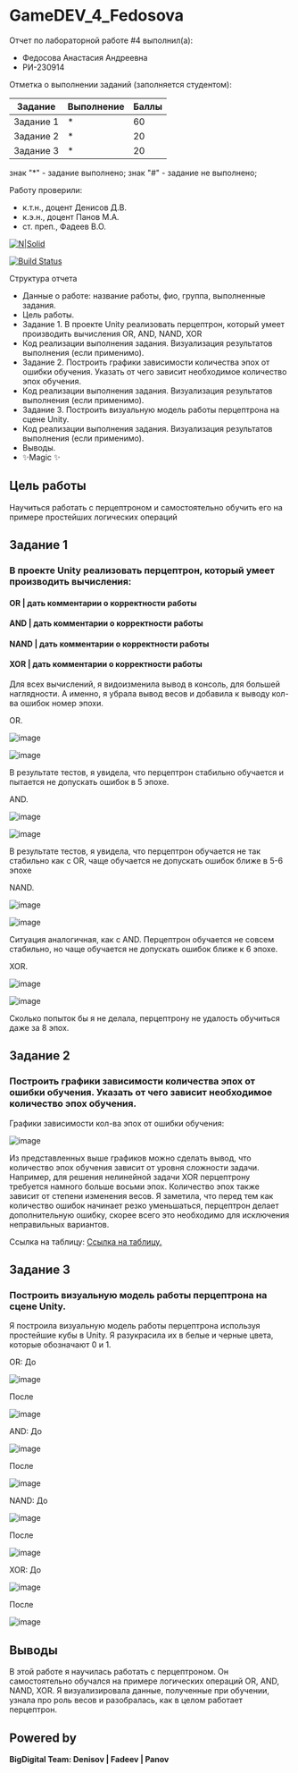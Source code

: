 # GameDEV_4_Fedosova
Отчет по лабораторной работе #4 выполнил(а):
- Федосова Анастасия Андреевна
- РИ-230914

Отметка о выполнении заданий (заполняется студентом):

| Задание | Выполнение | Баллы |
| ------ | ------ | ------ |
| Задание 1 | * | 60 |
| Задание 2 | * | 20 |
| Задание 3 | * | 20 |

знак "*" - задание выполнено; знак "#" - задание не выполнено;

Работу проверили:
- к.т.н., доцент Денисов Д.В.
- к.э.н., доцент Панов М.А.
- ст. преп., Фадеев В.О.


[![N|Solid](https://cldup.com/dTxpPi9lDf.thumb.png)](https://nodesource.com/products/nsolid)

[![Build Status](https://travis-ci.org/joemccann/dillinger.svg?branch=master)](https://travis-ci.org/joemccann/dillinger)

Структура отчета

- Данные о работе: название работы, фио, группа, выполненные задания.
- Цель работы.
- Задание 1.  В проекте Unity реализовать перцептрон, который умеет производить вычисления OR, AND, NAND, XOR
- Код реализации выполнения задания. Визуализация результатов выполнения (если применимо).
- Задание 2. Построить графики зависимости количества эпох от ошибки  обучения. Указать от чего зависит необходимое количество эпох обучения.
- Код реализации выполнения задания. Визуализация результатов выполнения (если применимо).
- Задание 3. Построить визуальную модель работы перцептрона на сцене Unity.
- Код реализации выполнения задания. Визуализация результатов выполнения (если применимо).
- Выводы.
- ✨Magic ✨

## Цель работы
Научиться работать с перцептроном и самостоятельно обучить его на примере простейших логических операций

## Задание 1
### В проекте Unity реализовать перцептрон, который умеет производить вычисления:
#### OR | дать комментарии о корректности работы
#### AND | дать комментарии о корректности работы
#### NAND | дать комментарии о корректности работы
#### XOR | дать комментарии о корректности работы
Для всех вычислений, я видоизменила вывод в консоль, для большей наглядности. А именно, я убрала вывод весов и добавила к выводу кол-ва ошибок номер эпохи.

OR.

![image](https://github.com/user-attachments/assets/68bdec8c-c3d5-4f6f-a132-e024a57ee9f2)


![image](https://github.com/user-attachments/assets/ac88cca0-7bc3-4dc4-a021-5b3a62079254)


В результате тестов, я увидела, что перцептрон стабильно обучается и пытается не допускать ошибок в 5 эпохе.

AND. 

![image](https://github.com/user-attachments/assets/87832d62-bcbe-45c2-92c2-71078a905b12)


![image](https://github.com/user-attachments/assets/20d735a9-337e-4f7e-ae20-a4cfc6cc9af3)


В результате тестов, я увидела, что перцептрон обучается не так стабильно как с OR, чаще обучается не допускать ошибок ближе в 5-6 эпохе

NAND.

![image](https://github.com/user-attachments/assets/c3d8de3d-8916-410d-a5fb-9d8bb899b17b)


![image](https://github.com/user-attachments/assets/9f8cf165-10eb-44c0-8264-745e3ad4e6ab)


Ситуация аналогичная, как с AND. Перцептрон обучается не совсем стабильно, но чаще обучается не допускать ошибок ближе к 6 эпохе.

XOR.

![image](https://github.com/user-attachments/assets/839e2338-4ef0-41d5-858d-e99c461416ab)


![image](https://github.com/user-attachments/assets/adfdd6d8-f88d-4ae3-ac08-f762b3d0d72c)


Сколько попыток бы я не делала, перцептрону не удалость обучиться даже за 8 эпох.

## Задание 2
### Построить графики зависимости количества эпох от ошибки  обучения. Указать от чего зависит необходимое количество эпох обучения.

Графики зависимости кол-ва эпох от ошибки обучения:

![image](https://github.com/user-attachments/assets/d507d785-9bb6-4f81-97b4-a6154033d7d8)


Из представленных выше графиков можно сделать вывод, что количество эпох обучения зависит от уровня сложности задачи. 
Например, для решения нелинейной задачи XOR перцептрону требуется намного больше восьми эпох. 
Количество эпох также зависит от степени изменения весов. 
Я заметила, что перед тем как количество ошибок начинает резко уменьшаться, перцептрон делает дополнительную ошибку, скорее всего это необходимо для исключения неправильных вариантов.

Ссылка на таблицу: [Ссылка на таблицу.](https://docs.google.com/spreadsheets/d/1Zq42gQ-c535wWlfpXYFNrLG-8upL5AauZNGcNTKBC8I/edit?gid=1377976657#gid=1377976657)


## Задание 3
### Построить визуальную модель работы перцептрона на сцене Unity.

Я построила визуальную модель работы перцептрона используя простейшие кубы в Unity. 
Я разукрасила их в белые и черные цвета, которые обозначают 0 и 1.

OR:
До

![image](https://github.com/user-attachments/assets/a8f68c44-36ab-4137-9950-4214c4713a86)


После

![image](https://github.com/user-attachments/assets/825e4476-a669-4d1a-83d0-338adc0ae494)


AND:
До

![image](https://github.com/user-attachments/assets/cb870768-dd55-45ad-ae87-f678f4832c11)


После

![image](https://github.com/user-attachments/assets/32d28132-4804-4996-bc1b-d70ab4d8191b)


NAND:
До

![image](https://github.com/user-attachments/assets/a70b5fa0-f07c-4039-a1ff-ef221a53df8e)


После

![image](https://github.com/user-attachments/assets/88be404d-337f-497e-9e7f-16f4c30d8dcd)


XOR:
До

![image](https://github.com/user-attachments/assets/1a5bb370-9064-4a1e-84bc-c47f2d94638a)


После

![image](https://github.com/user-attachments/assets/0e252a51-beec-4862-a6bb-6d41afaf7ffb)


## Выводы
В этой работе я научилась работать с перцептроном. 
Он самостоятельно обучался на примере логических операций OR, AND, NAND, XOR. 
Я визуализировала данные, полученные при обучении, узнала про роль весов и разобралась, как в целом работает перцептрон.

## Powered by

**BigDigital Team: Denisov | Fadeev | Panov**
